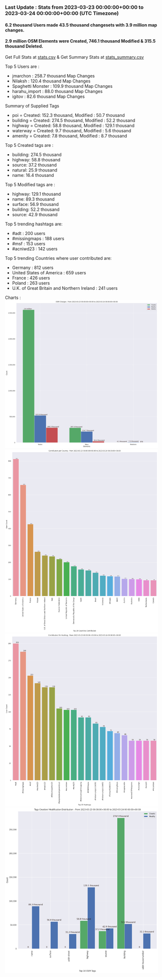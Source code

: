 ### Last Update : Stats from 2023-03-23 00:00:00+00:00 to 2023-03-24 00:00:00+00:00 (UTC Timezone)

#### 6.2 thousand Users made 43.5 thousand changesets with 3.9 million map changes.
#### 2.9 million OSM Elements were Created, 746.1 thousand Modified & 315.5 thousand Deleted.
Get Full Stats at [stats.csv](/stats/Global/Daily/stats.csv)
 & Get Summary Stats at [stats_summary.csv](/stats/Global/Daily/stats_summary.csv)

Top 5 Users are : 
- jmarchon : 258.7 thousand Map Changes
- Nilaksh : 120.4 thousand Map Changes
- Spaghetti Monster : 109.9 thousand Map Changes
- harahu_import : 88.0 thousand Map Changes
- igitov : 82.6 thousand Map Changes

Summary of Supplied Tags
- poi = Created: 152.3 thousand, Modified : 50.7 thousand
- building = Created: 274.5 thousand, Modified : 52.2 thousand
- highway = Created: 58.8 thousand, Modified : 129.1 thousand
- waterway = Created: 9.7 thousand, Modified : 5.6 thousand
- amenity = Created: 7.8 thousand, Modified : 8.7 thousand


Top 5 Created tags are :
- building: 274.5 thousand
- highway: 58.8 thousand
- source: 37.2 thousand
- natural: 25.9 thousand
- name: 16.4 thousand


Top 5 Modified tags are :
- highway: 129.1 thousand
- name: 89.3 thousand
- surface: 56.9 thousand
- building: 52.2 thousand
- source: 42.9 thousand


Top 5 trending hashtags are:
- #adt : 200 users
- #missingmaps : 188 users
- #msf : 153 users
- #acniwd23 : 142 users


Top 5 trending Countries where user contributed are:
- Germany : 812 users
- United States of America : 659 users
- France : 426 users
- Poland : 263 users
- U.K. of Great Britain and Northern Ireland : 241 users


 Charts : 
![Alt text](./stats_osm_changes.png) 
![Alt text](./stats_users_per_country.png) 
![Alt text](./stats_users_per_hashtag.png) 
![Alt text](./stats_tags.png) 
